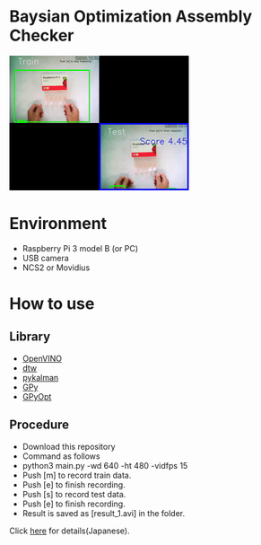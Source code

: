 # Baysian Optimization Assembly Checker
![gif1](https://github.com/shinmura0/BayesAssemble/blob/add-license-1/35a55-42c6i.gif "gif1")  

# Environment
+ Raspberry Pi 3 model B (or PC)
+ USB camera
+ NCS2 or Movidius

# How to use
## Library 
+ [OpenVINO](https://qiita.com/shinmura0/items/318c775544fae64ae0db)
+ [dtw](https://github.com/pierre-rouanet/dtw)
+ [pykalman](https://github.com/pykalman/pykalman)
+ [GPy](https://github.com/SheffieldML/GPy)
+ [GPyOpt](https://github.com/SheffieldML/GPyOpt)

## Procedure
+ Download this repository
+ Command as follows
+ python3 main.py -wd 640 -ht 480 -vidfps 15
+ Push [m] to record train data.
+ Push [e] to finish recording.
+ Push [s] to record test data.
+ Push [e] to finish recording.
+ Result is saved as [result_1.avi] in the folder.

Click [here](https://qiita.com/shinmura0/items/09ed686466f3d7141d07) for details(Japanese).
